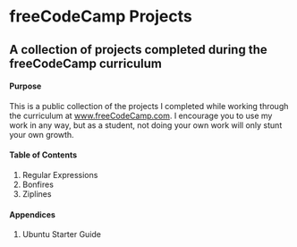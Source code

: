 freeCodeCamp Projects
=====================

A collection of projects completed during the freeCodeCamp curriculum
---------------------------------------------------------------------

#### Purpose

This is a public collection of the projects I completed while working through the curriculum at www.freeCodeCamp.com. I encourage you to use my work in any way, but as a student, not doing your own work will only stunt your own growth.

#### Table of Contents

1. Regular Expressions
2. Bonfires
3. Ziplines

#### Appendices
1. Ubuntu Starter Guide

